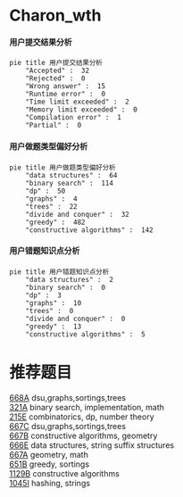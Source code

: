 # Charon_wth

<!-- tabs:start -->



#### **用户提交结果分析**

```mermaid
pie title 用户提交结果分析
    "Accepted" :  32
    "Rejected" :  0
    "Wrong answer" :  15
    "Runtime error" :  0
    "Time limit exceeded" :  2
    "Memory limit exceeded" :  0
    "Compilation error" :  1
    "Partial" :  0
```

#### **用户做题类型偏好分析**

```mermaid
pie title 用户做题类型偏好分析
    "data structures" :  64
    "binary search" :  114
    "dp" :  50
    "graphs" :  4
    "trees" :  22
    "divide and conquer" :  32
    "greedy" :  482
    "constructive algorithms" :  142
```
#### **用户错题知识点分析**

```mermaid
pie title 用户错题知识点分析
    "data structures" :  2
    "binary search" :  0
    "dp" :  3
    "graphs" :  10
    "trees" :  0
    "divide and conquer" :  0
    "greedy" :  13
    "constructive algorithms" :  5
```



<!-- tabs:end -->
# 推荐题目
[668A](https://codeforces.com/contest/668/problem/A)		dsu,graphs,sortings,trees		  
[321A](https://codeforces.com/contest/321/problem/A)		binary search,
                        implementation,
                        math		  
[215E](https://codeforces.com/contest/215/problem/E)		combinatorics,
                        dp,
                        number theory		  
[667C](https://codeforces.com/contest/667/problem/C)		dsu,graphs,sortings,trees		  
[667B](https://codeforces.com/contest/667/problem/B)		constructive algorithms,
                        geometry		  
[666E](https://codeforces.com/contest/666/problem/E)		data structures,
                        string suffix structures		  
[667A](https://codeforces.com/contest/667/problem/A)		geometry,
                        math		  
[651B](https://codeforces.com/contest/651/problem/B)		greedy,
                        sortings		  
[1129B](https://codeforces.com/contest/1129/problem/B)		constructive algorithms		  
[1045I](https://codeforces.com/contest/1045/problem/I)		hashing,
                        strings		  
